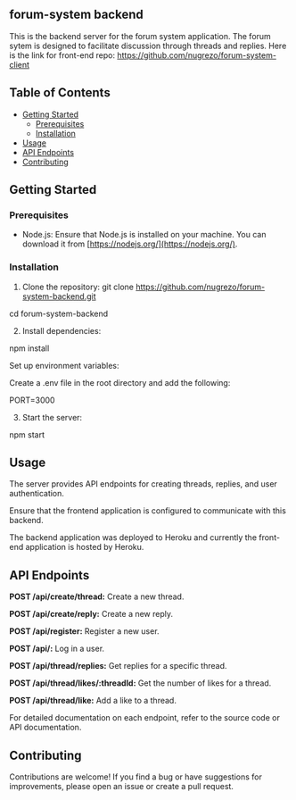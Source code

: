 ## forum-system backend

This is the backend server for the forum system application. The forum sytem is designed to facilitate discussion through threads and replies.
Here is the link for front-end repo: https://github.com/nugrezo/forum-system-client

## Table of Contents

- [Getting Started](#getting-started)
  - [Prerequisites](#prerequisites)
  - [Installation](#installation)
- [Usage](#usage)
- [API Endpoints](#api-endpoints)
- [Contributing](#contributing)

## Getting Started

### Prerequisites

- Node.js: Ensure that Node.js is installed on your machine. You can download it from [https://nodejs.org/](https://nodejs.org/).

### Installation

1. Clone the repository:
   git clone https://github.com/nugrezo/forum-system-backend.git

cd forum-system-backend

2. Install dependencies:

npm install

Set up environment variables:

Create a .env file in the root directory and add the following:

PORT=3000

3. Start the server:

npm start

## Usage

The server provides API endpoints for creating threads, replies, and user authentication.

Ensure that the frontend application is configured to communicate with this backend.

The backend application was deployed to Heroku and currently the front-end application is hosted by Heroku.

## API Endpoints

**POST /api/create/thread:** Create a new thread.

**POST /api/create/reply:** Create a new reply.

**POST /api/register:** Register a new user.

**POST /api/:** Log in a user.

**POST /api/thread/replies:** Get replies for a specific thread.

**POST /api/thread/likes/:threadId:** Get the number of likes for a thread.

**POST /api/thread/like:** Add a like to a thread.

For detailed documentation on each endpoint, refer to the source code or API documentation.

## Contributing

Contributions are welcome! If you find a bug or have suggestions for improvements, please open an issue or create a pull request.
